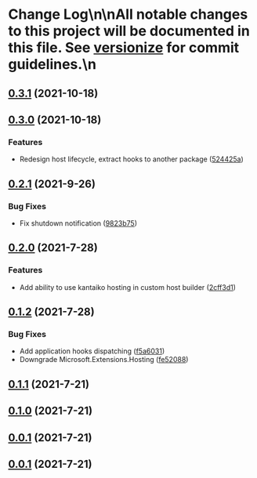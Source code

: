 # Change Log\n\nAll notable changes to this project will be documented in this file. See [versionize](https://github.com/saintedlama/versionize) for commit guidelines.\n
<a name="0.3.1"></a>
## [0.3.1](https://www.github.com/Kantaiko/Hosting/releases/tag/v0.3.1) (2021-10-18)

<a name="0.3.0"></a>
## [0.3.0](https://www.github.com/Kantaiko/Hosting/releases/tag/v0.3.0) (2021-10-18)

### Features

* Redesign host lifecycle, extract hooks to another package ([524425a](https://www.github.com/Kantaiko/Hosting/commit/524425ac42c48cb76a563d26ea9a4924d0ea89b9))

<a name="0.2.1"></a>
## [0.2.1](https://www.github.com/Kantaiko/Hosting/releases/tag/v0.2.1) (2021-9-26)

### Bug Fixes

* Fix shutdown notification ([9823b75](https://www.github.com/Kantaiko/Hosting/commit/9823b7544fb318fef563e0e955ed25f010ac2dbf))

<a name="0.2.0"></a>
## [0.2.0](https://www.github.com/Kantaiko/Hosting/releases/tag/v0.2.0) (2021-7-28)

### Features

* Add ability to use kantaiko hosting in custom host builder ([2cff3d1](https://www.github.com/Kantaiko/Hosting/commit/2cff3d1c7e1ab2190c895356cd9607a9808bae2d))

<a name="0.1.2"></a>
## [0.1.2](https://www.github.com/Kantaiko/Hosting/releases/tag/v0.1.2) (2021-7-28)

### Bug Fixes

* Add application hooks dispatching ([f5a6031](https://www.github.com/Kantaiko/Hosting/commit/f5a6031733d88a659441345f1653a1145726da80))
* Downgrade Microsoft.Extensions.Hosting ([fe52088](https://www.github.com/Kantaiko/Hosting/commit/fe520886e37abc040cb89efe5a24e20fd240cc71))

<a name="0.1.1"></a>
## [0.1.1](https://www.github.com/Kantaiko/Hosting/releases/tag/v0.1.1) (2021-7-21)

<a name="0.1.0"></a>
## [0.1.0](https://www.github.com/Kantaiko/Hosting/releases/tag/v0.1.0) (2021-7-21)

<a name="0.0.1"></a>
## [0.0.1](https://www.github.com/Kantaiko/Hosting/releases/tag/v0.0.1) (2021-7-21)

<a name="0.0.1"></a>
## [0.0.1](https://www.github.com/Kantaiko/Hosting/releases/tag/v0.0.1) (2021-7-21)

